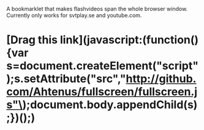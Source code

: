 A bookmarklet that makes flashvideos span the whole browser window.
Currently only works for svtplay.se and youtube.com.

[Drag this link](javascript:(function(\){var s=document.createElement("script"\);s.setAttribute("src","http://github.com/Ahtenus/fullscreen/fullscreen.js"\);document.body.appendChild(s\);}\)(\);)
===============
